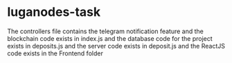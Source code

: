# luganodes-task

The controllers file contains the telegram notification feature and the blockchain code exists in index.js and the database code for the project exists in deposits.js and the server code exists in deposit.js and the ReactJS code exists in the Frontend folder
